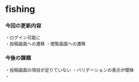 # fishing  
### 今回の更新内容　  
・ログイン可能に  
・投稿画面への遷移 
・閲覧画面への遷移  
### 今後の課題  
・投稿画面の項目が足りていない
・バリデーションの表示が曖昧  
・